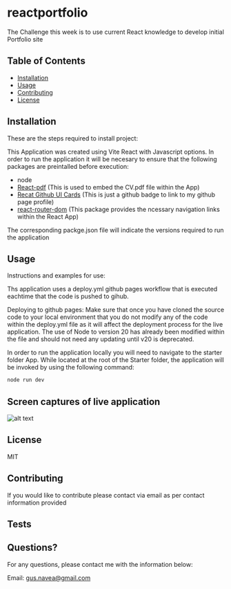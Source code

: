 # reactportfolio

The Challenge this week is to use current React knowledge to develop initial Portfolio site



## Table of Contents

- [Installation](#installation)
- [Usage](#usage)
- [Contributing](#contributing)
- [License](#license)

## Installation

These are the steps required to install project:

This Application was created using Vite React with Javascript options. In order to run the application it will be necesary to ensure that the following packages are preintalled before execution:

- node
- [React-pdf](https://www.npmjs.com/package/jest)    (This is used to embed the CV.pdf file within the App)
- [Recat Github UI Cards](https://www.npmjs.com/package/react-ui-cards)    (This is just a github badge to link to my github page profile)
- [react-router-dom](https://www.npmjs.com/package/react-router-dom)     (This package provides the ncessary navigation links within the React App)

The corresponding packge.json file will indicate the versions required to run the application

## Usage

Instructions and examples for use:

Ths application uses a deploy.yml github pages workflow that is executed eachtime that the code is pushed to gihub.

Deploying to github pages:
Make sure that once you have cloned the source code to your local environment that you do not modify any of the code within the deploy.yml file as it will affect the deployment process for the live application. The use of Node to version 20 has already been modified within the file and should not need any updating until v20 is deprecated. 

In order to run the application locally you will need to navigate to the starter folder App. 
While located at the root of the Starter folder, the application will be invoked by using the following command:

```bash
node run dev
```

## Screen captures of live application

![alt text](LiveAppScreenCapture.png)

## License

MIT

## Contributing

If you would like to contribute please contact via email as per contact information provided

## Tests


## Questions?

For any questions, please contact me with the information below:

Email: gus.navea@gmail.com